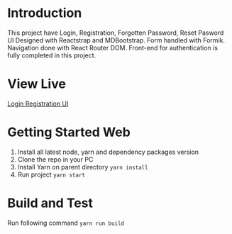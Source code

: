 # Introduction 
This project have Login, Registration, Forgotten Password, Reset Pasword UI Designed with Reactstrap and MDBootstrap.
Form handled with Formik.
Navigation done with React Router DOM.
Front-end for authentication is fully completed in this project.

# View Live
[Login Registration UI](https://txih7c-3001.preview.csb.app/)

# Getting Started Web 
1.	Install all latest node, yarn and dependency packages version
2.	Clone the repo in your PC 
3.	Install Yarn on parent directory
   ```yarn install```
4.	Run project
    ```yarn start```
    
# Build and Test
Run following command
   ```yarn run build```
